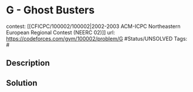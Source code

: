 # G - Ghost Busters

contest: [[CFICPC/100002/100002|2002-2003 ACM-ICPC Northeastern European Regional Contest (NEERC 02)]]
url: https://codeforces.com/gym/100002/problem/G
#Status/UNSOLVED
Tags: #

## Description

## Solution

